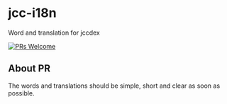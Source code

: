 # jcc-i18n

Word and translation for jccdex

[![PRs Welcome](https://img.shields.io/badge/PRs-welcome-brightgreen.svg?style=flat-square)](http://makeapullrequest.com)

## About PR

The words and translations should be simple, short and clear as soon as possible.
